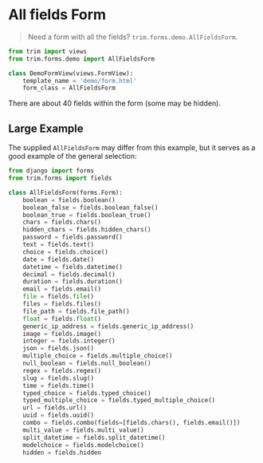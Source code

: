# All fields Form

> Need a form with all the fields? `trim.forms.demo.AllFieldsForm`.

```py
from trim import views
from trim.forms.demo import AllFieldsForm

class DemoFormView(views.FormView):
    template_name = 'demo/form.html'
    form_class = AllFieldsForm
```

There are about 40 fields within the form (some may be hidden).

## Large Example

The supplied `AllFieldsForm` may differ from this example, but it serves as a good example of the general selection:

```py
from django import forms
from trim.forms import fields

class AllFieldsForm(forms.Form):
    boolean = fields.boolean()
    boolean_false = fields.boolean_false()
    boolean_true = fields.boolean_true()
    chars = fields.chars()
    hidden_chars = fields.hidden_chars()
    password = fields.password()
    text = fields.text()
    choice = fields.choice()
    date = fields.date()
    datetime = fields.datetime()
    decimal = fields.decimal()
    duration = fields.duration()
    email = fields.email()
    file = fields.file()
    files = fields.files()
    file_path = fields.file_path()
    float = fields.float()
    generic_ip_address = fields.generic_ip_address()
    image = fields.image()
    integer = fields.integer()
    json = fields.json()
    multiple_choice = fields.multiple_choice()
    null_boolean = fields.null_boolean()
    regex = fields.regex()
    slug = fields.slug()
    time = fields.time()
    typed_choice = fields.typed_choice()
    typed_multiple_choice = fields.typed_multiple_choice()
    url = fields.url()
    uuid = fields.uuid()
    combo = fields.combo(fields=[fields.chars(), fields.email()])
    multi_value = fields.multi_value()
    split_datetime = fields.split_datetime()
    modelchoice = fields.modelchoice()
    hidden = fields.hidden
```


